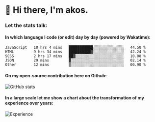 # 👋 Hi there, I'm akos. 


### Let the stats talk:


#### In which language I code (or edit) day by day (powered by Wakatime): 

<!--START_SECTION:waka-->

```text
JavaScript   10 hrs 4 mins   ███████████░░░░░░░░░░░░░░   44.50 %
HTML         9 hrs 34 mins   ██████████▓░░░░░░░░░░░░░░   42.24 %
SCSS         2 hrs 17 mins   ██▓░░░░░░░░░░░░░░░░░░░░░░   10.08 %
JSON         29 mins         ▓░░░░░░░░░░░░░░░░░░░░░░░░   02.14 %
Other        12 mins         ▒░░░░░░░░░░░░░░░░░░░░░░░░   00.90 %
```

<!--END_SECTION:waka-->

#### On my open-source contribution here on Github:
 
![GitHub stats](https://github-readme-stats.vercel.app/api?username=akosbalasko)

#### In a large scale let me show a chart about the transformation of my experience over years:   

![Experience](https://cr-skills-chart-widget.azurewebsites.net/api/api?username=akosbalasko)
